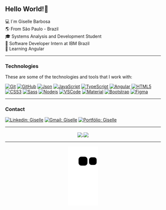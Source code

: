 ## Hello World!👋
  
  
:computer: I´m Giselle Barbosa  
:earth_americas: From São Paulo - Brazil  
:mortar_board: Systems Analysis and Development Student  
:briefcase: Software Developer Intern at IBM Brazil  
:seedling: Learning Angular  

____ 

### Technologies  

These are some of the technologies and tools that I work with:

<div> 

[![Git](https://img.shields.io/badge/-Git-black?style=flat-square&logo=git)](https://www.linkedin.com/in/gisellebarb/) 
[![GitHub](https://img.shields.io/badge/-GitHub-181717?style=flat-square&logo=github)](https://www.linkedin.com/in/gisellebarb/) 
[![Json](https://img.shields.io/badge/-JSON_Server-black?style=flat-square&logoColor=white)](https://www.linkedin.com/in/gisellebarb/) 
[![JavaScript](https://img.shields.io/badge/-JavaScript-black?style=flat-square&logo=javascript)](https://www.linkedin.com/in/gisellebarb/) 
[![TypeScript](https://img.shields.io/badge/-TypeScript-007ACC?style=flat-square&logo=typescript&logoColor=white)](https://www.linkedin.com/in/gisellebarb/) 
[![Angular](https://img.shields.io/badge/-Angular-DD0031?style=flat-square&logo=angular)](https://www.linkedin.com/in/gisellebarb/) 
[![HTML5](https://img.shields.io/badge/-HTML5-E34F26?style=flat-square&logo=html5&logoColor=white)](https://www.linkedin.com/in/gisellebarb/) 
[![CSS3](https://img.shields.io/badge/-CSS3-1572B6?style=flat-square&logo=css3)](https://www.linkedin.com/in/gisellebarb/) 
[![Sass](https://img.shields.io/badge/-Sass-CC6699?style=flat-square&logo=sass&logoColor=white)](https://www.linkedin.com/in/gisellebarb/) 
[![Nodejs](https://img.shields.io/badge/-Nodejs-339933?style=flat-square&logo=Node.js&logoColor=white)](https://www.linkedin.com/in/gisellebarb/) 
[![VSCode](https://img.shields.io/badge/-VSCode-007ACC?style=flat-square&logo=visual-studio-code&logoColor=white)](https://www.linkedin.com/in/gisellebarb/) 
[![Material](https://img.shields.io/badge/-Angular_Material-navy?style=flat-square&logoColor=white)](https://www.linkedin.com/in/gisellebarb/) 
[![Bootstrap](https://img.shields.io/badge/-Bootstrap-6610f2?style=flat-square&logo=bootstrap&logoColor=fff)](https://www.linkedin.com/in/gisellebarb/) 
[![Figma](https://img.shields.io/badge/-Figma-blueviolet?style=flat-square&logo=Figma&logoColor=white)](https://www.linkedin.com/in/gisellebarb/) 

 </div> 

____ 
 
 ### Contact

[![Linkedin: Giselle](https://img.shields.io/badge/-Linkedin-blue?style=flat-square&logo=Linkedin&logoColor=white&link=https://www.linkedin.com/in/gisellebarb/)](https://www.linkedin.com/in/gisellebarb/) 
[![Gmail: Giselle](https://img.shields.io/badge/Gmail-D14836?style=style=flat-square&logo=gmail&logoColor=white&link=mailto:giselle.barbosadev@gmail.com)](mailto:giselle.barbosadev@gmail.com)
[![Portfólio: Giselle](https://img.shields.io/badge/-Portfólio-critical?style=style=flat-square&logo=porfólio&logoColor=white&link=https://gisellebarbosa.github.io/portfolio/)](https://gisellebarbosa.github.io/portfolio/)

____

<div align="center" style="display: inline_block">
 <a href="https://github.com/GiselleBarbosa">
  <img align="center" height="165em" src="https://github-readme-stats.vercel.app/api?username=GiselleBarbosa&show_icons=true&theme=dracula&include_all_commits=true&count_private=true"/>
  <img align="center" height="165em" src="https://github-readme-stats.vercel.app/api/top-langs/?username=GiselleBarbosa&layout=compact&langs_count=7&theme=dracula"/></a>
</div> 
  
____
 
<div align="center"> 
  
 ![Snake animation](https://github.com/GiselleBarbosa/GiselleBarbosa/blob/output/github-contribution-grid-snake.svg)

<div> 
